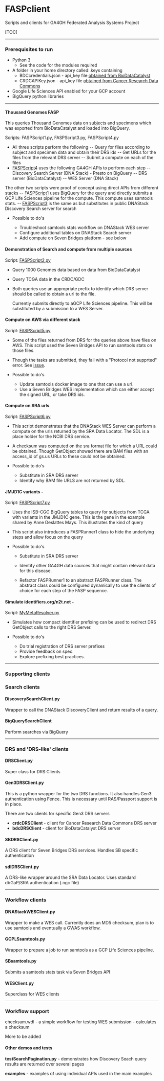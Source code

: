 # FASPclient
 Scripts and clients for GA4GH Federated Analysis Systems Project

[TOC]



------

### **Prerequisites to run**

- Python 3
  - See the code for the modules required
- A folder in your home directory called .keys containing
  - BDCcredentials.json - api_key file [obtained from BioDataCatalyst](https://gen3.biodatacatalyst.nhlbi.nih.gov/identity)
  - CRDCAPIKey.json - api_key file [obtained from Cancer Research Data Commons](https://nci-crdc.datacommons.io/identity)
- Google Life Sciences API enabled for your GCP account
- BigQuery python libraries

------

#### Thousand Genomes FASP

This queries Thousand Genomes data on subjects and specimens which was exported from BioDataCatalyst and loaded into BigQuery.

Scripts: FASPScript1.py, FASPScript3.py, FASPScript4.py

- All three scripts perform the following
-- Query for files according to subject and specimen data and obtain their DRS ids
-- Get URLs for the files from the relevant DRS server
-- Submit a compute on each of the files
- [FASPScript4](https://github.com/ianfore/FASPclient/blob/master/FASPScript4.py) uses the following GA4GH APIs to perform each step
-- Discovery Search Server (DNA Stack) - Presto on BigQuery
-- DRS server (BioDataCatalyst)
-- WES Server (DNA Stack)

The other two scripts were proof of concept using direct APIs from different stacks
-- [FASPScript1](https://github.com/ianfore/FASPclient/blob/master/FASPScript1.py) uses BigQuery for the query and directly submits a GCP Life Sciences pipeline for the compute. This compute uses samtools stats.
-- [FASPScript3](https://github.com/ianfore/FASPclient/blob/master/FASPScript3.py) is the same as but substitutes in public DNAStack Discovery Search server for search

- Possible to do's

  - Troubleshoot samtools stats workflow on DNAStack WES server 
  - Configure additional tables on DNAStack Search server 
  - Add compute on Seven Bridges platform - see below

#### Demonstration of Search and compute from multiple sources 

Script: [FASPScript2.py](https://github.com/ianfore/FASPclient/blob/master/FASPScript2.py)


- Query 1000 Genomes data based on data from BioDataCatalyst

- Query TCGA data in the CRDC/GDC

- Both queries use an appropriate prefix to identify which DRS server should be called to obtain a url to the file.

  Currently submits directly to aGCP Life Sciences pipeline. This will be substituted by a submission to a WES Server.

#### Compute on AWS via different stack 

Script: [FASPScript5.py](https://github.com/ianfore/FASPclient/blob/master/FASPScript5.py)


- Some of the files returned from DRS for the queries above have files on AWS. This script used the Seven Bridges API to run samtools stats on those files.
- Though the tasks are submitted, they fail with a "Protocol not supprted" error.  See [issue](https://github.com/ga4gh/cloud-interop-testing/issues/109).
- Possible to do's

  - Update samtools docker image to one that can use a url.
  - Use a Seven Bridges WES implementation which can either accept the signed URL, or take DRS ids.

#### Compute on SRA urls 

Script: [FASPScript6.py](https://github.com/ianfore/FASPclient/blob/master/FASPScript6.py)


- This script demonstrates that the DNAStack WES Server can perform a compute on the urls returned by the SRA Data Locator. The SDL is a place holder for the NCBI DRS service.
- A checksum was computed on the sra format file for which a URL could be obtained. Though GetObject showed there are BAM files with an access_id of gs.us URLs to these could not be obtained.
- Possible to do's

  - Substitute in SRA DRS server
  - Identify why BAM file URLS are not returned by SDL.

####  JMJD1C variants - 

Script: [FASPScript7.py](https://github.com/ianfore/FASPclient/blob/master/FASPScript7.py)


- Uses the ISB-CGC BigQuery tables to query for subjects from TCGA with variants in the JMJD1C gene.  This is the gene in the example shared by Anne Deslattes Mays. This illustrates the kind of query 

- This script also introduces a FASPRunner1 class to hide the underlying steps and allow focus on the query

- Possible to do's


  - Substitute in SRA DRS server

  - Identify other GA4GH data sources that might contain relevant data for this disease.

  - Refactor FASPRunner1 to an abstract FASPRunner class. The abstract class could be configured dynamically to use the clients of choice for each step of the FASP sequence.

    

####  Simulate identifiers.org/n2t.net - 

Script: [MyMetaResolver.py](https://github.com/ianfore/FASPclient/blob/master/FASPScript7.py)


- Simulates how compact identifier prefixing can be used to redirect DRS GetObject calls to the right DRS Server.
- Possible to do's

  - Do trial registration of DRS server prefixes
  - Provide feedback on spec.
  - Explore prefixing best practices.

------

### **Supporting clients**

### **Search clients**

#### DiscoverySearchClient.py

Wrapper to call the DNAStack DiscoveryClient and return results of a query.

#### BigQuerySearchClient

Perform searches via BigQuery

------

### **DRS and 'DRS-like' clients**

#### DRSClient.py

Super class for DRS Clients

#### **Gen3DRSClient.py**

This is a python wrapper for the two DRS functions. It also handles Gen3 authentication using Fence. This is necessary until RAS/Passport support is in place.

There are two clients for specific Gen3 DRS servers

- **crdcDRSClient** - client for Cancer Research Data Commons DRS server
- **bdcDRSClient** - client for BioDataCatalyst DRS server

#### SBDRSClient.py

A DRS client for Seven Bridges DRS services. Handles SB specific authentication

#### sdlDRSClient.py

A DRS-like wrapper around the SRA Data Locator. Uses standard dbGaP/SRA authentication (.ngc file)

------



### Workflow clients

#### DNAStackWESClient.py

Wrapper to make a WES call. Currently does an MD5 checksum, plan is to use samtools and eventually a GWAS workflow. 

#### **GCPLSsamtools.py**

Wrapper to prepare a job to run samtools as a GCP Life Sciences pipeline. 

#### SBsamtools.py

Submits a samtools stats task via Seven Bridges API

#### WESClient.py

Superclass for WES clients

------

### **Workflow support**

checksum.wdl - a simple workflow for testing WES submission - calculates a checksum

More to be added

#### Other demos and tests

**testSearchPagination.py** - demonstrates how Discovery Seach query results are returned over several pages

**examples** - examples of using individual APIs used in the main examples 



